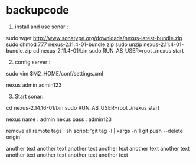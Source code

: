 # backupcode


1. install and use sonar : 

sudo wget http://www.sonatype.org/downloads/nexus-latest-bundle.zip
sudo chmod 777 nexus-2.11.4-01-bundle.zip
sudo unzip nexus-2.11.4-01-bundle.zip
cd nexus-2.11.4-01/bin
sudo RUN_AS_USER=root ./nexus start


2. config server :

sudo vim $M2_HOME/conf/settings.xml

 <server>
      <id>nexus</id>
      <username>admin</username>
      <password>admin123</password>
    </server>

3. Start sonar: 

cd nexus-2.14.16-01/bin
sudo RUN_AS_USER=root ./nexus start


nexus name : admin
nexus pass : admin123


remove all remote tags :     			sh script: 'git tag -l | xargs -n 1 git push --delete origin'


another text 
another text
another text
another text
another text
another text
another text
another text
another text
another text